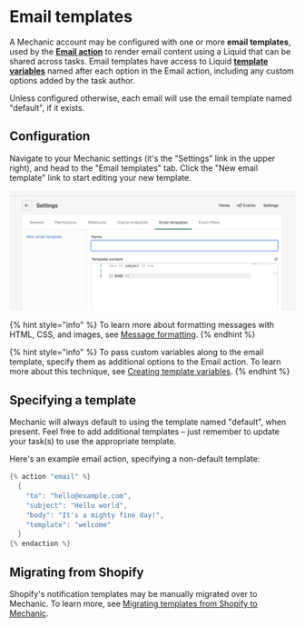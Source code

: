 # Email templates

A Mechanic account may be configured with one or more **email templates**, used by the [**Email action**](../../core/actions/email.md) to render email content using a Liquid that can be shared across tasks. Email templates have access to Liquid [**template variables**](../../core/actions/email.md#creating-template-variables) named after each option in the Email action, including any custom options added by the task author.

Unless configured otherwise, each email will use the email template named "default", if it exists.

## Configuration

Navigate to your Mechanic settings (it's the "Settings" link in the upper right), and head to the "Email templates" tab. Click the "New email template" link to start editing your new template.

![](<../../.gitbook/assets/Screen Shot 2022-02-27 at 10.53.14 AM.png>)

{% hint style="info" %}
To learn more about formatting messages with HTML, CSS, and images, see [Message formatting](../../core/actions/email.md#message-formatting).
{% endhint %}

{% hint style="info" %}
To pass custom variables along to the email template, specify them as additional options to the Email action. To learn more about this technique, see [Creating template variables](../../core/actions/email.md#creating-template-variables).
{% endhint %}

## Specifying a template

Mechanic will always default to using the template named "default", when present. Feel free to add additional templates – just remember to update your task(s) to use the appropriate template.

Here's an example email action, specifying a non-default template:

```cpp
{% action "email" %}
  {
    "to": "hello@example.com",
    "subject": "Hello world",
    "body": "It's a mighty fine day!",
    "template": "welcome"
  }
{% endaction %}
```

## Migrating from Shopify

Shopify's notification templates may be manually migrated over to Mechanic. To learn more, see [Migrating templates from Shopify to Mechanic](../../techniques/migrating-templates-from-shopify-to-mechanic.md).
